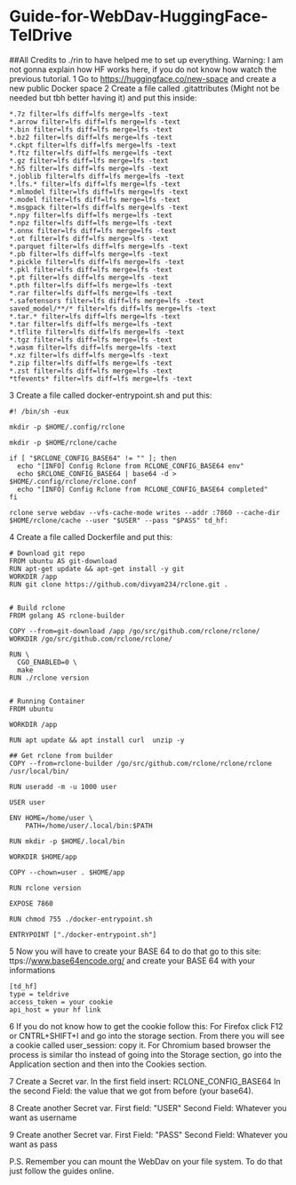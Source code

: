 # Guide-for-WebDav-HuggingFace-TelDrive
##All Credits to ./rin to have helped me to set up everything. Warning: I am not gonna explain how HF works here, if you do not know how watch the previous tutorial. 
1 Go to https://huggingface.co/new-space  and create a new public Docker space 
2 Create a file called .gitattributes (Might not be needed but tbh better having it)  and put this inside: 
```
*.7z filter=lfs diff=lfs merge=lfs -text
*.arrow filter=lfs diff=lfs merge=lfs -text
*.bin filter=lfs diff=lfs merge=lfs -text
*.bz2 filter=lfs diff=lfs merge=lfs -text
*.ckpt filter=lfs diff=lfs merge=lfs -text
*.ftz filter=lfs diff=lfs merge=lfs -text
*.gz filter=lfs diff=lfs merge=lfs -text
*.h5 filter=lfs diff=lfs merge=lfs -text
*.joblib filter=lfs diff=lfs merge=lfs -text
*.lfs.* filter=lfs diff=lfs merge=lfs -text
*.mlmodel filter=lfs diff=lfs merge=lfs -text
*.model filter=lfs diff=lfs merge=lfs -text
*.msgpack filter=lfs diff=lfs merge=lfs -text
*.npy filter=lfs diff=lfs merge=lfs -text
*.npz filter=lfs diff=lfs merge=lfs -text
*.onnx filter=lfs diff=lfs merge=lfs -text
*.ot filter=lfs diff=lfs merge=lfs -text
*.parquet filter=lfs diff=lfs merge=lfs -text
*.pb filter=lfs diff=lfs merge=lfs -text
*.pickle filter=lfs diff=lfs merge=lfs -text
*.pkl filter=lfs diff=lfs merge=lfs -text
*.pt filter=lfs diff=lfs merge=lfs -text
*.pth filter=lfs diff=lfs merge=lfs -text
*.rar filter=lfs diff=lfs merge=lfs -text
*.safetensors filter=lfs diff=lfs merge=lfs -text
saved_model/**/* filter=lfs diff=lfs merge=lfs -text
*.tar.* filter=lfs diff=lfs merge=lfs -text
*.tar filter=lfs diff=lfs merge=lfs -text
*.tflite filter=lfs diff=lfs merge=lfs -text
*.tgz filter=lfs diff=lfs merge=lfs -text
*.wasm filter=lfs diff=lfs merge=lfs -text
*.xz filter=lfs diff=lfs merge=lfs -text
*.zip filter=lfs diff=lfs merge=lfs -text
*.zst filter=lfs diff=lfs merge=lfs -text
*tfevents* filter=lfs diff=lfs merge=lfs -text
```
3 Create a file called docker-entrypoint.sh and put this: 
```
#! /bin/sh -eux

mkdir -p $HOME/.config/rclone

mkdir -p $HOME/rclone/cache

if [ "$RCLONE_CONFIG_BASE64" != "" ]; then
  echo "[INFO] Config Rclone from RCLONE_CONFIG_BASE64 env"
  echo $RCLONE_CONFIG_BASE64 | base64 -d > $HOME/.config/rclone/rclone.conf
  echo "[INFO] Config Rclone from RCLONE_CONFIG_BASE64 completed"
fi

rclone serve webdav --vfs-cache-mode writes --addr :7860 --cache-dir $HOME/rclone/cache --user "$USER" --pass "$PASS" td_hf:
```

4 Create a file called Dockerfile and put this: 
```
# Download git repo
FROM ubuntu AS git-download
RUN apt-get update && apt-get install -y git
WORKDIR /app
RUN git clone https://github.com/divyam234/rclone.git .


# Build rclone
FROM golang AS rclone-builder

COPY --from=git-download /app /go/src/github.com/rclone/rclone/
WORKDIR /go/src/github.com/rclone/rclone/

RUN \
  CGO_ENABLED=0 \
  make
RUN ./rclone version


# Running Container
FROM ubuntu

WORKDIR /app

RUN apt update && apt install curl  unzip -y 

## Get rclone from builder
COPY --from=rclone-builder /go/src/github.com/rclone/rclone/rclone /usr/local/bin/

RUN useradd -m -u 1000 user

USER user

ENV HOME=/home/user \
    PATH=/home/user/.local/bin:$PATH

RUN mkdir -p $HOME/.local/bin

WORKDIR $HOME/app

COPY --chown=user . $HOME/app

RUN rclone version

EXPOSE 7860

RUN chmod 755 ./docker-entrypoint.sh

ENTRYPOINT ["./docker-entrypoint.sh"]
```
5 Now you will have to create your BASE 64 to do that go to this site: ttps://www.base64encode.org/  and   create your BASE 64 with your informations 
```
[td_hf]
type = teldrive
access_token = your cookie
api_host = your hf link
```
6 If you do not know how to get the cookie follow this: For Firefox click F12 or CNTRL+SHIFT+I and go into the storage section. From there you will see a cookie called user_session: copy it. For Chromium based browser the process is similar tho instead of going into the Storage section, go into the Application section and then into the Cookies section. 

7 Create a Secret var. In the first field insert: RCLONE_CONFIG_BASE64 In the second Field: the value that we got from before (your base64). 

8 Create another Secret var. First field: "USER" Second Field: Whatever you want as username

9 Create another Secret var. First Field: "PASS" Second Field: Whatever you want as pass

P.S. Remember you can mount the WebDav on your file system. To do that just follow the guides online. 
